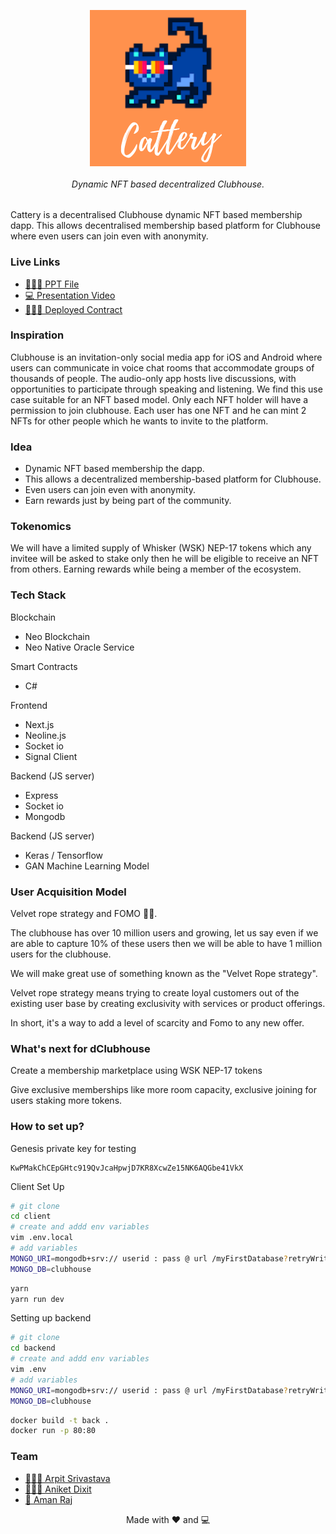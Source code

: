 <p align="center"><img src="/client/public/cat_1.svg" align="center" width="250"></p>
<h6 align="center">Dynamic NFT based decentralized Clubhouse.</h6>

Cattery is a decentralised Clubhouse dynamic NFT based membership dapp. This allows decentralised membership based platform for Clubhouse where even users can join even with anonymity.

### Live Links

- [👨🏻‍💼 PPT File](https://www.canva.com/design/DAEkAcwe2Jw/BXgJ9ug4KJODVKDo7gIlYA/view)
- [💻 Presentation Video](https://youtu.be/jh7_RvPqvfQ)
- [👩🏻‍💻 Deployed Contract](https://dora.coz.io/contract/neo3/mainnet/0xfbf28fbe5925b0e6c0b878207ee4ffc9a429d37b)

### Inspiration

Clubhouse is an invitation-only social media app for iOS and Android where users can communicate in voice chat rooms that accommodate groups of thousands of people. The audio-only app hosts live discussions, with opportunities to participate through speaking and listening. We find this use case suitable for an NFT based model. Only each NFT holder will have a permission to join clubhouse. Each user has one NFT and he can mint 2 NFTs for other people which he wants to invite to the platform.

### Idea

- Dynamic NFT based membership the dapp.
- This allows a decentralized membership-based platform for Clubhouse.
- Even users can join even with anonymity.
- Earn rewards just by being part of the community.

### Tokenomics

We will have a limited supply of Whisker (WSK) NEP-17 tokens which any invitee will be asked to stake only then he will be eligible to receive an NFT from others. Earning rewards while being a member of the ecosystem.

### Tech Stack

<summary>Blockchain</summary>
<ul>
	  <li>Neo Blockchain</li>
		<li>Neo Native Oracle Service</li>
</ul>

<summary>Smart Contracts</summary>
<ul>
	  <li>C#</li>
</ul>

<summary>Frontend</summary>
<ul>
	  <li>Next.js</li>
		<li>Neoline.js</li>
		<li>Socket io</li>
		<li>Signal Client</li>
</ul>

<summary>Backend (JS server)</summary>
<ul>
	  <li>Express</li>
		<li>Socket io</li>
		<li>Mongodb</li>
</ul>

<summary>Backend (JS server)</summary>
<ul>
	  <li>Keras / Tensorflow</li>
		<li>GAN Machine Learning Model</li>
</ul>

### User Acquisition Model

Velvet rope strategy and FOMO 💸😉.

The clubhouse has over 10 million users and growing, let us say even if we are able to capture 10% of these users then we will be able to have 1 million users for the clubhouse.

We will make great use of something known as the "Velvet Rope strategy".

Velvet rope strategy means trying to create loyal customers out of the existing user base by creating exclusivity with services or product offerings.

In short, it's a way to add a level of scarcity and Fomo to any new offer.

### What's next for dClubhouse

Create a membership marketplace using WSK NEP-17 tokens

Give exclusive memberships like more room capacity, exclusive joining for users staking more tokens.

### How to set up?

Genesis private key for testing

```
KwPMakChCEpGHtc919QvJcaHpwjD7KR8XcwZe15NK6AQGbe41VkX
```

Client Set Up

```bash
# git clone
cd client
# create and addd env variables
vim .env.local
# add variables
MONGO_URI=mongodb+srv:// userid : pass @ url /myFirstDatabase?retryWrites=true&w=majority
MONGO_DB=clubhouse
```

```bash
yarn
yarn run dev
```

Setting up backend 

```bash
# git clone
cd backend
# create and addd env variables
vim .env
# add variables
MONGO_URI=mongodb+srv:// userid : pass @ url /myFirstDatabase?retryWrites=true&w=majority
MONGO_DB=clubhouse
```

```bash
docker build -t back .
docker run -p 80:80
```

### Team

- [ 👨🏻‍🎓 Arpit Srivastava](https://github.com/fuzious)
- [ 👨🏻‍💻 Aniket Dixit ](https://github.com/dixitaniket)
- [ 🌊 Aman Raj](https://amanraj.dev/)

<p align="center"> Made with ❤️ and 💻</p>
